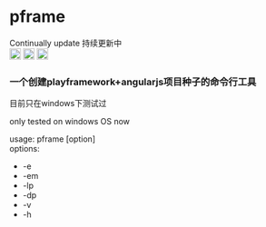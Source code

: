 # pframe <br>
Continually update 持续更新中<br>
<a href="https://badge.fury.io/js/pframe"><img src="https://badge.fury.io/js/pframe.svg" alt="npm version" height="20"></a>
<a href="https://david-dm.org/xiekun1992/pframe.svg"><img src="https://david-dm.org/xiekun1992/pframe.svg" height="20"></a>
<a href="https://img.shields.io/npm/dm/pframe.svg"><img src="https://img.shields.io/npm/dm/pframe.svg" height="20"></a>
<br>
<h3>一个创建playframework+angularjs项目种子的命令行工具
</h3>
<p>目前只在windows下测试过</p>
<p>only tested on windows OS now</p>
<p>
	<div>usage: pframe [option]</div>
	<div>options:</div>
	<ul>
		<li>-e</li>
		<li>-em</li>
		<li>-lp</li>
		<li>-dp</li>
		<li>-v</li>
		<li>-h</li>
	</ul>
</p>
